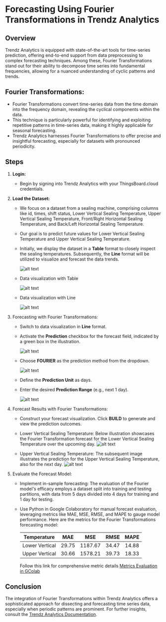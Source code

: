 # Forecasting Using Fourier Transformations in Trendz Analytics

## **Overview** 

Trendz Analytics is equipped with state-of-the-art tools for time-series prediction, offering end-to-end support from data preprocessing to complex forecasting techniques. Among these, Fourier Transformations stand out for their ability to decompose time series into fundamental frequencies, allowing for a nuanced understanding of cyclic patterns and trends.

## **Fourier Transformations:**
* Fourier Transformations convert time-series data from the time domain into the frequency domain, revealing the cyclical components within the data.
* This technique is particularly powerful for identifying and exploiting repetitive patterns in time-series data, making it highly applicable for seasonal forecasting.
* Trendz Analytics harnesses Fourier Transformations to offer precise and insightful forecasting, especially for datasets with pronounced periodicity.

## **Steps**

1. **Login:**

    * Begin by signing into Trendz Analytics with your ThingsBoard.cloud credentials.

2. **Load the Dataset:**

    * We focus on a dataset from a sealing machine, comprising columns like id, times, shift status, Lower Vertical Sealing Temperature, Upper Vertical Sealing Temperature, Front/Right Horizontal Sealing Temperature, and Back/Left Horizontal Sealing Temperature.

    * Our goal is to predict future values for Lower Vertical Sealing Temperature and Upper Vertical Sealing Temperature.

    * Initially, we display the dataset in a **Table** format to closely inspect the sealing temperatures. Subsequently, the **Line** format will be utilized to visualize and forecast the data trends.

        ![alt text](<../images/default model/format data visualization.png>)

    * Data visualization with Table

        ![alt text](<../images/default model/vertical bawah 26-29 march.png>)

    * Data visualization with Line

        ![alt text](<../images/default model/vertical bawah 26-29 march line.png>)

3. Forecasting with Fourier Transformations:
    * Switch to data visualization in **Line** format.

    * Activate the **Prediction** checkbox for the forecast field, indicated by a green box in the illustration.

        ![alt text](<images/default model/1_.jpg>)

    * Choose **FOURIER** as the prediction method from the dropdown.

        ![alt text](<images/default model/2_.jpg>)

    * Define the **Prediction Unit** as days.

    * Enter the desired **Prediction Range** (e.g., next 1 day).

        ![alt text](<../images/default model/3_.jpg>)

4. Forecast Results with Fourier Transformations:

    * Construct your forecast visualization. Click **BUILD** to generate and view the prediction outcomes.
    * Lower Vertical Sealing Temperature: Below illustration showcases the Fourier Transformation forecast for the Lower Vertical Sealing Temperature over the upcoming day.
        ![alt text](<../images/default model/vb.jpg>) 

    * Upper Vertical Sealing Temperature: The subsequent image illustrates the prediction for the Upper Vertical Sealing Temperature, also for the next day.
        ![alt text](<../images/default model/va.jpg>)

5. Evaluate the Forecast Model:
    * Implement in-sample forecasting: The evaluation of the Fourier model's efficacy employs a dataset split into training and testing partitions, with data from 5 days divided into 4 days for training and 1 day for testing.
    * Use Python in Google Colaboratory for manual forecast evaluation, leveraging metrics like MAE, MSE, RMSE, and MAPE to gauge model performance. Here are the metrics for the Fourier Transformations forecasting model:


        | Temperature | MAE | MSE | RMSE | MAPE |
        |:---:|:---:|:---:|:---:|:---:|
        | Lower Vertical | 29.75 | 1187.67 | 34.47 | 14.88 |
        | Upper Vertical | 30.66 | 1578.21 | 39.73 | 18.33 |

        Follow this link for comprehensive metric details [Metrics Evaluation in GColab](https://colab.research.google.com/drive/1OpmMeYe5ffuTmcCarwr2lnVKRToyctD-?usp=sharing)

## Conclusion
The integration of Fourier Transformations within Trendz Analytics offers a sophisticated approach for dissecting and forecasting time series data, especially when periodic patterns are prominent. For further insights, consult the [Trendz Analytics Documentation](https://thingsboard.io/docs/trendz/).
